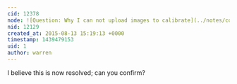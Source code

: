 ```yaml
---
cid: 12378
node: ![Question: Why I can not upload images to calibrate](../notes/congminhqt/08-10-2015/question-why-i-can-not-upload-images-to-calibrate)
nid: 12129
created_at: 2015-08-13 15:19:13 +0000
timestamp: 1439479153
uid: 1
author: warren
---
```


I believe this is now resolved; can you confirm?